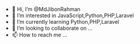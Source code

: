 - 👋 Hi, I’m @MdJibonRahman
- 👀 I’m interested in JavaScript,Python,PHP,Laravel
- 🌱 I’m currently learning Python,PHP,Laravel
- 💞️ I’m looking to collaborate on ...
- 📫 How to reach me ...

<!---
MdJibonRahman/MdJibonRahman is a ✨ special ✨ repository because its `README.md` (this file) appears on your GitHub profile.
You can click the Preview link to take a look at your changes.
--->
